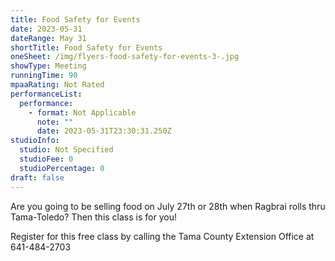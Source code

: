 ```yaml
---
title: Food Safety for Events
date: 2023-05-31
dateRange: May 31
shortTitle: Food Safety for Events
oneSheet: /img/flyers-food-safety-for-events-3-.jpg
showType: Meeting
runningTime: 90
mpaaRating: Not Rated
performanceList:
  performance:
    - format: Not Applicable
      note: ""
      date: 2023-05-31T23:30:31.250Z
studioInfo:
  studio: Not Specified
  studioFee: 0
  studioPercentage: 0
draft: false
---
```

Are you going to be selling food on July 27th or 28th when Ragbrai rolls thru Tama-Toledo? Then this class is for you!

R﻿egister for this free class by calling the Tama County Extension Office at 641-484-2703